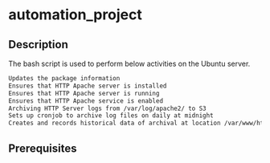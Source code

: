 # automation_project

## Description
The bash script is used to perform below activities on the Ubuntu server.
```bash
Updates the package information
Ensures that HTTP Apache server is installed
Ensures that HTTP Apache server is running
Ensures that HTTP Apache service is enabled
Archiving HTTP Server logs from /var/log/apache2/ to S3
Sets up cronjob to archive log files on daily at midnight
Creates and records historical data of archival at location /var/www/html/inventory.html
```

## Prerequisites
